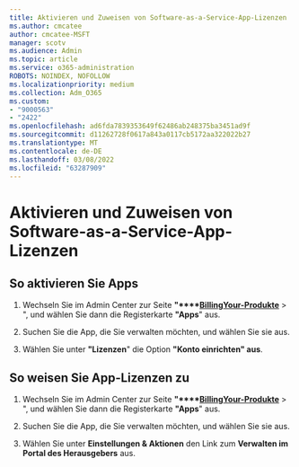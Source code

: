 ```yaml
---
title: Aktivieren und Zuweisen von Software-as-a-Service-App-Lizenzen
ms.author: cmcatee
author: cmcatee-MSFT
manager: scotv
ms.audience: Admin
ms.topic: article
ms.service: o365-administration
ROBOTS: NOINDEX, NOFOLLOW
ms.localizationpriority: medium
ms.collection: Adm_O365
ms.custom:
- "9000563"
- "2422"
ms.openlocfilehash: ad6fda7839353649f62486ab248375ba3451ad9f
ms.sourcegitcommit: d11262728f0617a843a0117cb5172aa322022b27
ms.translationtype: MT
ms.contentlocale: de-DE
ms.lasthandoff: 03/08/2022
ms.locfileid: "63287909"
---
```

# <a name="activate-and-assign-software-as-a-service-app-licenses"></a>Aktivieren und Zuweisen von Software-as-a-Service-App-Lizenzen 

## <a name="to-activate-apps"></a>So aktivieren Sie Apps

1. Wechseln Sie im Admin Center zur Seite **"****[BillingYour-Produkte](https://go.microsoft.com/fwlink/p/?linkid=842054)** > ", und wählen Sie dann die Registerkarte **"Apps**" aus.

2. Suchen Sie die App, die Sie verwalten möchten, und wählen Sie sie aus.

3. Wählen Sie unter **"Lizenzen**" die Option **"Konto einrichten" aus**.  

## <a name="to-assign-app-licenses"></a>So weisen Sie App-Lizenzen zu

1. Wechseln Sie im Admin Center zur Seite **"****[BillingYour-Produkte](https://go.microsoft.com/fwlink/p/?linkid=842054)** > ", und wählen Sie dann die Registerkarte **"Apps**" aus.

2. Suchen Sie die App, die Sie verwalten möchten, und wählen Sie sie aus.  

3. Wählen Sie unter **Einstellungen & Aktionen** den Link zum **Verwalten im Portal des Herausgebers** aus.